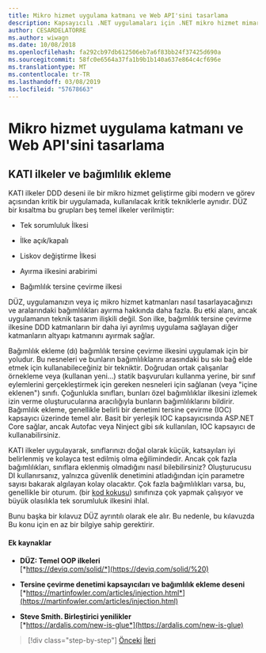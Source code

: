 ```yaml
---
title: Mikro hizmet uygulama katmanı ve Web API'sini tasarlama
description: Kapsayıcılı .NET uygulamaları için .NET mikro hizmet mimarisi | Uygulama katmanı tasarlamaya yönelik KATI ilkeler, kısa bir Bahsetme.
author: CESARDELATORRE
ms.author: wiwagn
ms.date: 10/08/2018
ms.openlocfilehash: fa292cb97db612506eb7a6f83bb24f37425d690a
ms.sourcegitcommit: 58fc0e6564a37fa1b9b1b140a637e864c4cf696e
ms.translationtype: MT
ms.contentlocale: tr-TR
ms.lasthandoff: 03/08/2019
ms.locfileid: "57678663"
---
```

# <a name="design-the-microservice-application-layer-and-web-api"></a>Mikro hizmet uygulama katmanı ve Web API'sini tasarlama

## <a name="use-solid-principles-and-dependency-injection"></a>KATI ilkeler ve bağımlılık ekleme

KATI ilkeler DDD deseni ile bir mikro hizmet geliştirme gibi modern ve görev açısından kritik bir uygulamada, kullanılacak kritik tekniklerle aynıdır. DÜZ bir kısaltma bu grupları beş temel ilkeler verilmiştir:

- Tek sorumluluk İlkesi

- İlke açık/kapalı

- Liskov değiştirme İlkesi

- Ayırma ilkesini arabirimi

- Bağımlılık tersine çevirme ilkesi

DÜZ, uygulamanızın veya iç mikro hizmet katmanları nasıl tasarlayacağınızı ve aralarındaki bağımlılıkları ayırma hakkında daha fazla. Bu etki alanı, ancak uygulamanın teknik tasarım ilişkili değil. Son ilke, bağımlılık tersine çevirme ilkesine DDD katmanların bir daha iyi ayrılmış uygulama sağlayan diğer katmanların altyapı katmanını ayırmak sağlar.

Bağımlılık ekleme (dı) bağımlılık tersine çevirme ilkesini uygulamak için bir yoludur. Bu nesneleri ve bunların bağımlılıklarını arasındaki bu sıkı bağ elde etmek için kullanabileceğiniz bir tekniktir. Doğrudan ortak çalışanlar örnekleme veya (kullanan yeni...) statik başvuruları kullanma yerine, bir sınıf eylemlerini gerçekleştirmek için gereken nesneleri için sağlanan (veya "içine eklenen") sınıfı. Çoğunlukla sınıfları, bunları özel bağımlılıklar ilkesini izlemek izin verme oluşturucularına aracılığıyla bunların bağımlılıklarını bildirir. Bağımlılık ekleme, genellikle belirli bir denetimi tersine çevirme (IOC) kapsayıcı üzerinde temel alır. Basit bir yerleşik IOC kapsayıcısında ASP.NET Core sağlar, ancak Autofac veya Ninject gibi sık kullanılan, IOC kapsayıcı de kullanabilirsiniz.

KATI ilkeler uygulayarak, sınıflarınızı doğal olarak küçük, katsayıları iyi belirlenmiş ve kolayca test edilmiş olma eğilimindedir. Ancak çok fazla bağımlılıkları, sınıflara eklenmiş olmadığını nasıl bilebilirsiniz? Oluşturucusu DI kullanırsanız, yalnızca güvenlik denetimini atladığından için parametre sayısı bakarak algılayan kolay olacaktır. Çok fazla bağımlılıkları varsa, bu, genellikle bir oturum. (bir [kod kokusu](https://deviq.com/code-smells/)) sınıfınıza çok yapmak çalışıyor ve büyük olasılıkla tek sorumluluk ilkesini ihlal.

Bunu başka bir kılavuz DÜZ ayrıntılı olarak ele alır. Bu nedenle, bu kılavuzda Bu konu için en az bir bilgiye sahip gerektirir.

#### <a name="additional-resources"></a>Ek kaynaklar

- **DÜZ: Temel OOP ilkeleri** \
  [*https://deviq.com/solid/*](https://deviq.com/solid/%20)

- **Tersine çevirme denetimi kapsayıcıları ve bağımlılık ekleme deseni** \
  [*https://martinfowler.com/articles/injection.html*](https://martinfowler.com/articles/injection.html)

- **Steve Smith. Birleştirici yenilikler** \
  [*https://ardalis.com/new-is-glue*](https://ardalis.com/new-is-glue)

> [!div class="step-by-step"]
> [Önceki](nosql-database-persistence-infrastructure.md)
> [İleri](microservice-application-layer-implementation-web-api.md)